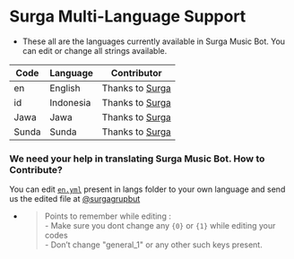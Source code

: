 # Surga Multi-Language Support

- These all are the languages currently available in Surga Music Bot. You can edit or change all strings available.

| Code | Language | Contributor |
|-|-------|-------|
| en | English | Thanks to [Surga](https://t.me/surgagrop)
| id | Indonesia | Thanks to [Surga](https://t.me/surgagrop)
| Jawa | Jawa |  Thanks to [Surga](https://t.me/surgagrop)
| Sunda | Sunda | Thanks to [Surga](https://t.me/surgagrop)


### We need your help in translating Surga Music Bot. How to Contribute?

You can edit [`en.yml`](https://github.com/damsyx/public/blob/master/strings/langs/en.yml) present in langs folder to your own language and send us the edited file at [@surgagrupbut](https://t.me/surgagrupbut)

- > Points to remember while editing : <br> - Make sure you dont change any `{0}` or `{1}` while editing your codes <br> - Don’t change "general_1" or any other such keys present.
